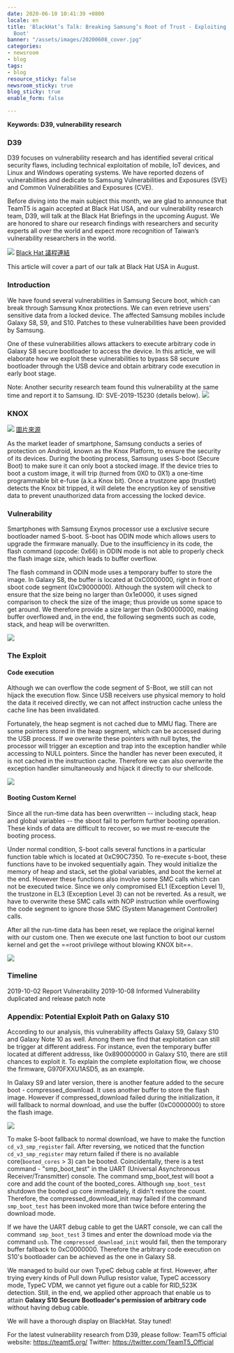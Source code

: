 ```yaml
---
date: 2020-06-10 10:41:39 +0800
locale: en
title: 'BlackHat’s Talk: Breaking Samsung’s Root of Trust - Exploiting Samsung Secure
  Boot'
banner: "/assets/images/20200608_cover.jpg"
categories:
- newsroom
- blog
tags:
- blog
resource_sticky: false
newsroom_sticky: true
blog_sticky: true
enable_form: false

---
```

**Keywords: D39, vulnerability research**

### D39
D39 focuses on vulnerability research and has identified several critical security flaws, including technical exploitation of mobile, IoT devices, and Linux and Windows operating systems. We have reported dozens of vulnerabilities and dedicate to Samsung Vulnerabilities and Exposures (SVE) and Common Vulnerabilities and Exposures (CVE).

Before diving into the main subject this month, we are glad to announce that TeamT5 is again accepted at Black Hat USA, and our vulnerability research team, D39, will talk at the Black Hat Briefings in the upcoming August. We are honored to share our research findings with researchers and security experts all over the world and expect more recognition of Taiwan’s vulnerability researchers in the world.

![](/assets/images/d39_6-1.png)
[Black Hat 議程連結](https://www.blackhat.com/us-20/briefings/schedule/index.html#breaking-samsungs-root-of-trust-exploiting-samsung-s-secure-boot-20290)

This article will cover a part of our talk at Black Hat USA in August.

### Introduction
We have found several vulnerabilities in Samsung Secure boot, which can break through Samsung Knox protections. We can even retrieve users’ sensitive data from a locked device. The affected Samsung mobiles include Galaxy S8, S9, and S10. Patches to these vulnerabilities have been provided by Samsung.

One of these vulnerabilities allows attackers to execute arbitrary code in Galaxy S8 secure bootloader to access the device. In this article, we will elaborate how we exploit these vulnerabilities to bypass S8 secure bootloader through the USB device and obtain arbitrary code execution in early boot stage.

Note: Another security research team found this vulnerability at the same time and report it to Samsung. 
ID: SVE-2019-15230 (details below).
![](/assets/images/sve-2019.png)

### KNOX

![](/assets/images/d39_6-2.png)
[圖片來源](https://docs.samsungknox.com/whitepapers/knox-platform/hardware-backed-root-of-trust.htm)

As the market leader of smartphone, Samsung conducts a series of protection on Android, known as the Knox Platform, to ensure the security of its devices. During the booting process, Samsung uses S-boot (Secure Boot) to make sure it can only boot a stocked image. If the device tries to boot a custom image, it will trip (turned from 0X0 to 0X1) a one-time programmable bit e-fuse (a.k.a Knox bit). Once a trustzone app (trustlet) detects the Knox bit tripped, it will delete the encryption key of sensitive data to prevent unauthorized data from accessing the locked device.

### Vulnerability
Smartphones with Samsung Exynos processor use a exclusive secure bootloader named S-boot. S-boot has ODIN mode which allows users to upgrade the firmware manually. Due to the insufficiency in its code, the flash command (opcode: 0x66) in ODIN mode is not able to properly check the flash image size, which leads to buffer overflow.

The flash command in ODIN mode uses a temporary buffer to store the image. In Galaxy S8, the buffer is located at 0xC0000000, right in front of sboot code segment (0xC9000000). Although the system will check to ensure that the size being no larger than 0x1e0000, it uses signed comparison to check the size of the image; thus provide us some space to get around. We therefore provide a size larger than 0x80000000, making buffer overflowed and, in the end, the following segments such as code, stack, and heap will be overwritten.

![](/assets/images/d39_6-3.png)

### The Exploit

#### Code execution

Although we can overflow the code segment of S-Boot, we still can not hijack the execution flow. Since USB receivers use physical memory to hold the data it received directly, we can not affect instruction cache unless the cache line has been invalidated. 

Fortunately, the heap segment is not cached due to MMU flag. There are some pointers stored in the heap segment, which can be accessed during the USB process. If we overwrite these pointers with null bytes, the processor will trigger an exception and trap into the exception handler while accessing to NULL pointers. Since the handler has never been executed, it is not cached in the instruction cache. Therefore we can also overwrite the exception handler simultaneously and hijack it directly to our shellcode.

![](/assets/images/d39_6-4.png)


#### Booting Custom Kernel

Since all the run-time data has been overwritten -- including stack, heap and global variables -- the sboot fail to perform further booting operation. These kinds of data are difficult to recover, so we must re-execute the booting process.

Under normal condition, S-boot calls several functions in a particular function table which is located at 0xC90C7350. To re-execute s-boot, these functions have to be invoked sequentially again. They would initialize the memory of heap and stack, set the global variables, and boot the kernel at the end. However these functions also involve some SMC calls which can not be executed twice. Since we only compromised EL1 (Exception Level 1), the trustzone in EL3 (Exception Level 3) can not be reverted. As a result, we have to overwrite these SMC calls with NOP instruction while overflowing the code segment to ignore those SMC (System Management Controller) calls.  

After all the run-time data has been reset, we replace the original kernel with our custom one. Then we execute one last function to boot our custom kernel and get the ==root privilege without blowing KNOX bit==.

![](/assets/images/d39_6-5.png)

### Timeline

2019-10-02 Report Vulnerability
2019-10-08 Informed Vulnerability duplicated and release patch note

### Appendix: Potential Exploit Path on Galaxy S10

According to our analysis, this vulnerability affects Galaxy S9, Galaxy S10 and Galaxy Note 10 as well. Among them we find that exploitation can still be trigger at different address. For instance, even the temporary buffer located at different addresss, like 0x890000000 in Galaxy S10, there are still chances to exploit it. To explain the complete exploitation flow, we choose the firmware, G970FXXU1ASD5, as an example.

In Galaxy S9 and later version, there is another feature added to the secure boot - compressed_download. It uses another buffer to store the flash image. However if compressed_download failed during the initialization, it will fallback to normal download, and use the buffer (0xC0000000) to store the flash image.

![](/assets/images/d39_6-6.png)

To make S-boot fallback to normal download, we have to make the function `cd_v3_smp_register` fail. After reversing, we noticed that the function `cd_v3_smp_register` may return failed if there is no available core(`booted_cores` > 3) can be booted. Coincidentally, there is a test command - "smp_boot_test" in the UART (Universal Asynchronous Receiver/Transmitter) console. The command smp_boot_test will boot a core and add the count of the booted_cores. Although `smp_boot_test` shutdown the booted up core immediately, it didn't restore the count. Therefore, the compressed_download_init may failed if the command `smp_boot_test` has been invoked more than twice before entering the download mode.

If we have the UART debug cable to get the UART console, we can call the command` smp_boot_test` 3 times and enter the download mode via the command `usb`. The `compressed_download_init` would fail, then the temporary buffer fallback to 0xC0000000. Therefore the arbitrary code execution on S10's bootloader can be achieved as the one in Galaxy S8.

We managed to build our own TypeC debug cable at first. However, after trying every kinds of Pull down Pullup resistor value, TypeC accessory mode, TypeC VDM, we cannot yet figure out a cable for RID_523K detection. Still, in the end, we applied other approach that enable us to attain **Galaxy S10 Secure Bootloader's permission of arbitrary code** without having debug cable.

We will have a thorough display on BlackHat. Stay tuned!

For the latest vulnerability research from D39, please follow:
TeamT5 official website: https://teamt5.org/
Twitter: https://twitter.com/TeamT5_Official
